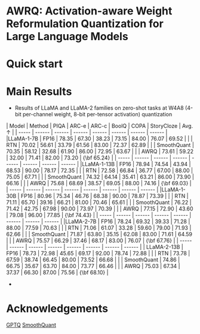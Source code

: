 # AWRQ: Activation-aware Weight Reformulation Quantization for Large Language Models


# Quick start



# Main Results
- Results of LLaMA and LLaMA-2 families on zero-shot tasks at W4A8 (4-bit per-channel weight, 8-bit per-tensor activation) quantization

| Model | Method | PIQA | ARC-e | ARC-c | BoolQ | COPA | StoryCloze | Avg. $\uparrow$ |
| ----- | ------ | ------ | ------ | ------ | ------ | ------ | ------ |   
|LLaMA-1-7B | FP16        | 78.35 | 67.30 | 38.23 | 73.15 | 84.00 | 76.07 | 69.52 |
|                             | RTN | 70.02 | 56.61 | 33.79 | 61.56 | 83.00 | 72.37 | 62.89 |
|                             | SmoothQuant | 70.35 | 58.12 | 32.68 | 61.90 | 86.00 | 72.95 | 63.67 |
|                             | AWRQ        | 73.61 | 59.22 | 32.00 | 71.41 | 82.00 | 73.20 | {\bf 65.24} |
| ----- | ------ | ------ | ------ | ------ | ------ | ------ | ------ |
|LLaMA-1-13B | FP16        | 78.94 | 74.54 | 43.94 | 68.53 | 90.00 | 78.17 | 72.35 |
|                             | RTN | 72.58 | 66.84 | 36.77 | 67.00 | 88.00 | 75.05 | 67.71 |
|                             | SmoothQuant | 74.32 | 64.14 | 35.41 | 63.21 | 86.00 | 73.90 | 66.16 |
|                             | AWRQ        | 75.68 | 68.69 | 38.57 | 69.05 | 88.00 | 74.16 | {\bf 69.03} |
| ----- | ------ | ------ | ------ | ------ | ------ | ------ | ------ |
|LLaMA-1-30B | FP16        | 80.96 | 75.34 | 46.76 | 68.38 | 90.00 | 78.87 | 73.39 |
|                             | RTN | 71.11 | 65.70 | 39.16 | 66.21 | 81.00 | 70.46 | 65.61 |
|                             | SmoothQuant | 76.22 | 71.42 | 42.75 | 67.98 | 90.00 | 73.97 | 70.39 |
|                             | AWRQ        | 77.15 | 72.90 | 43.60 | 79.08 | 96.00 | 77.85 | {\bf 74.43} |
| ----- | ------ | ------ | ------ | ------ | ------ | ------ | ------ |
|LLaMA-2-7B | FP16        | 78.24 | 69.32 | 39.33 | 71.28 | 88.00 | 77.59 | 70.63 |
|                             | RTN | 71.06 | 61.07 | 33.28 | 59.60 | 79.00 | 71.93 | 62.66 |
|                             | SmoothQuant | 71.87 | 63.80 | 35.15 | 62.08 | 83.00 | 71.61 | 64.59 |
|                             | AWRQ        | 75.57 | 66.29 | 37.46 | 68.17 | 83.00 | 76.07 | {\bf 67.76} |
| ----- | ------ | ------ | ------ | ------ | ------ | ------ | ------ |
| LLaMA-2-13B | FP16        | 78.73 | 72.98 | 45.65 | 69.17 | 92.00 | 78.74 | 72.88 |
|                             | RTN |  73.78 | 67.59 | 38.74 | 66.45 | 80.00 | 73.52 | 66.68 |
|                             | SmoothQuant | 74.86 | 66.75 | 35.67 | 63.70 | 84.00 | 73.77 | 66.46 |
|                             | AWRQ        | 75.03 | 67.34 | 37.37 | 66.30 | 87.00 | 75.56 | {\bf 68.10} |
  

- 

# Acknowledgements
[GPTQ](https://github.com/IST-DASLab/gptq)
[SmoothQuant](https://github.com/mit-han-lab/smoothquant)
